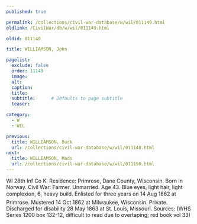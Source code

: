 ```yaml
---
published: true

permalink: /collections/civil-war-database/w/wil/011149.html
oldlink: /CivilWar/db/w/wil/011149.html

oldid: 011149

title: WILLIAMSON, John

pagelist:
  exclude: false
  order: 11149
  image: 
  alt:
  caption:
  title:
  subtitle:      # Defaults to page subtitle
  teaser:

category: 
  - W 
  - WIL

previous:
  title: WILLIAMSON, Buck
  url: /collections/civil-war-database/w/wil/011148.html  
next:
  title: WILLIAMSON, Mads
  url: /collections/civil-war-database/w/wil/011150.html   
---
```

WI 28th Inf Co K. Residence: Primrose, Dane County, Wisconsin. Born in Norway. Civil War: Farmer. Unmarried. Age 43. Blue eyes, light hair, light complexion, 6&#146;, heavy build. Enlisted for three years on 14 Aug 1862 at Primrose. Mustered 14 Oct 1862 at Milwaukee, Wisconsin. Private. Discharged for disability 28 May 1863 at St. Louis, Missouri. Sources: (WHS Series 1200 box 132-12, difficult to read due to overtaping; red book vol 33)